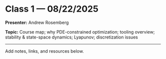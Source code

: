 # Class 1 — 08/22/2025

**Presenter:** Andrew Rosemberg

**Topic:** Course map; why PDE-constrained optimization; tooling overview; stability & state-space dynamics; Lyapunov; discretization issues

---

Add notes, links, and resources below.

